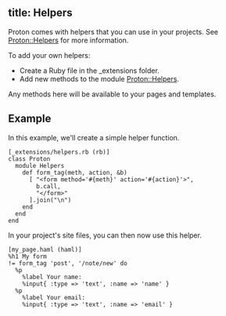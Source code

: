 title: Helpers
--
Proton comes with helpers that you can use in your projects. See 
[Proton::Helpers](../api/Proton/Helpers.html) for more information.

To add your own helpers:

 * Create a Ruby file in the _extensions folder.
 * Add new methods to the module 
 [Proton::Helpers](../api/proton/helpers.html).
 
Any methods here will be available to your pages and templates.

## Example

In this example, we'll create a simple helper function.

    [_extensions/helpers.rb (rb)]
    class Proton
      module Helpers
        def form_tag(meth, action, &b)
          [ "<form method='#{meth}' action='#{action}'>",
            b.call,
            "</form>"
          ].join("\n")
        end
      end
    end

In your project's site files, you can then now use this helper.

    [my_page.haml (haml)]
    %h1 My form
    != form_tag 'post', '/note/new' do
      %p
        %label Your name:
        %input{ :type => 'text', :name => 'name' }
      %p
        %label Your email:
        %input{ :type => 'text', :name => 'email' }

